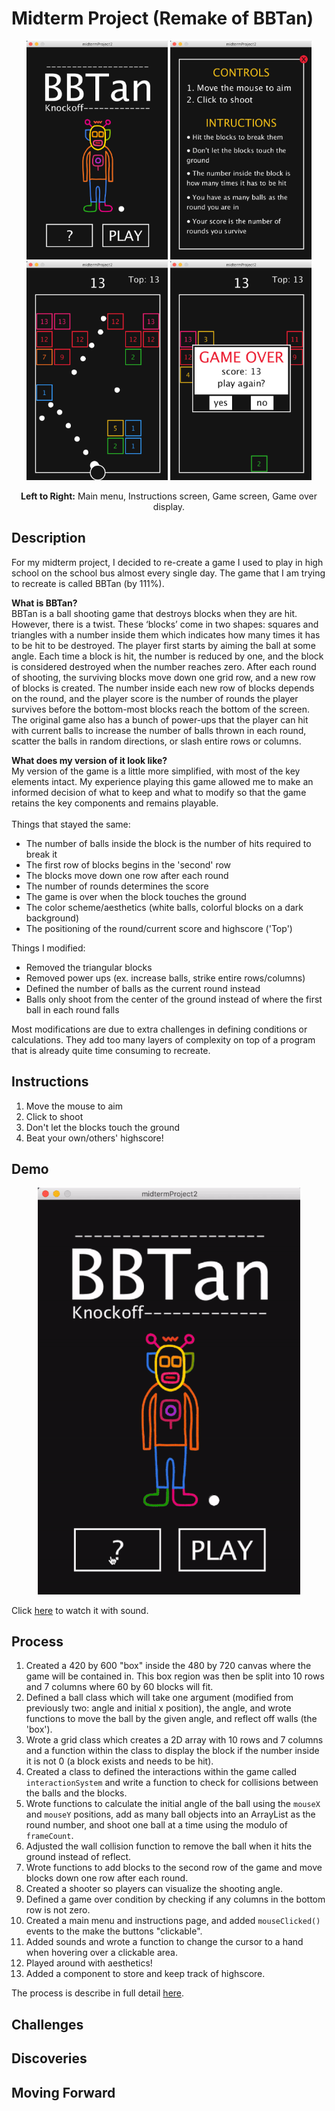 # Midterm Project (Remake of BBTan)

<p align="center">
  <img src="images/finalMainMenu.png" height="350">
  <img src="images/finalInstructions.png" height="350">
  <img src="images/finalGame.png" height="350">
  <img src="images/finalGameOver.png" height="350">
</p>

<p align="center">
  <b>Left to Right:</b> Main menu, Instructions screen, Game screen, Game over display.
</p>

## Description
For my midterm project, I decided to re-create a game I used to play in high school on the school bus almost every single day. The game that I am trying to recreate is called BBTan (by 111%).

**What is BBTan?** \
BBTan is a ball shooting game that destroys blocks when they are hit. However, there is a twist. These ‘blocks’ come in two shapes: squares and triangles with a number inside them which indicates how many times it has to be hit to be destroyed. The player first starts by aiming the ball at some angle. Each time a block is hit, the number is reduced by one, and the block is considered destroyed when the number reaches zero. After each round of shooting, the surviving blocks move down one grid row, and a new row of blocks is created. The number inside each new row of blocks depends on the round, and the player score is the number of rounds the player survives before the bottom-most blocks reach the bottom of the screen. The original game also has a bunch of power-ups that the player can hit with current balls to increase the number of balls thrown in each round, scatter the balls in random directions, or slash entire rows or columns.

**What does my version of it look like?** \
My version of the game is a little more simplified, with most of the key elements intact. My experience playing this game allowed me to make an informed decision of what to keep and what to modify so that the game retains the key components and remains playable.  \
\
Things that stayed the same:
- The number of balls inside the block is the number of hits required to break it
- The first row of blocks begins in the 'second' row
- The blocks move down one row after each round
- The number of rounds determines the score
- The game is over when the block touches the ground
- The color scheme/aesthetics (white balls, colorful blocks on a dark background)
- The positioning of the round/current score and highscore ('Top')

Things I modified:
- Removed the triangular blocks
- Removed power ups (ex. increase balls, strike entire rows/columns)
- Defined the number of balls as the current round instead
- Balls only shoot from the center of the ground instead of where the first ball in each round falls

Most modifications are due to extra challenges in defining conditions or calculations. They add too many layers of complexity on top of a program that is already quite time consuming to recreate.

## Instructions
1. Move the mouse to aim
2. Click to shoot
3. Don't let the blocks touch the ground
4. Beat your own/others' highscore!

## Demo
<p align="center">
  <img src="images/gameDemo.gif" width="420">
</p>

Click [here](https://youtu.be/lcrsGA2HkJk) to watch it with sound.

## Process
1. Created a 420 by 600 "box" inside the 480 by 720 canvas where the game will be contained in. This box region was then be split into 10 rows and 7 columns where 60 by 60 blocks will fit.
2. Defined a ball class which will take one argument (modified from previously two: angle and initial x position), the angle, and wrote functions to move the ball by the given angle, and reflect off walls (the 'box').
3. Wrote a grid class which creates a 2D array with 10 rows and 7 columns and a function within the class to display the block if the number inside it is not 0 (a block exists and needs to be hit).
4. Created a class to defined the interactions within the game called ```interactionSystem``` and write a function to check for collisions between the balls and the blocks.
5. Wrote functions to calculate the initial angle of the ball using the ```mouseX``` and ```mouseY``` positions, add as many ball objects into an ArrayList as the round number, and shoot one ball at a time using the modulo of ```frameCount```.
6. Adjusted the wall collision function to remove the ball when it hits the ground instead of reflect.
7. Wrote functions to add blocks to the second row of the game and move blocks down one row after each round.
8. Created a shooter so players can visualize the shooting angle.
9. Defined a game over condition by checking if any columns in the bottom row is not zero.
10. Created a main menu and instructions page, and added ```mouseClicked()``` events to the make the buttons "clickable".
11. Added sounds and wrote a function to change the cursor to a hand when hovering over a clickable area.
12. Played around with aesthetics!
13. Added a component to store and keep track of highscore.

The process is describe in full detail [here](https://github.com/ariyachlt/Intro_IM/blob/main/midtermProject/journal.md).

## Challenges


## Discoveries


## Moving Forward


